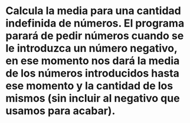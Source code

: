 # Calcula la media para una cantidad indefinida de números. El programa parará de pedir números cuando se le introduzca un número negativo, en ese momento nos dará la media de los números introducidos hasta ese momento y la cantidad de los mismos (sin incluir al negativo que usamos para acabar).
